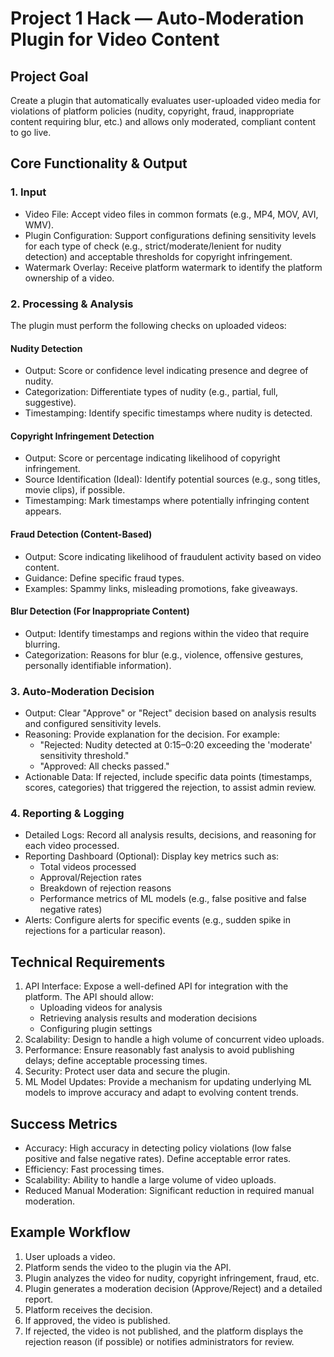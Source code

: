 # Project 1 Hack — Auto-Moderation Plugin for Video Content

## Project Goal

Create a plugin that automatically evaluates user-uploaded video media for violations of platform policies (nudity, copyright, fraud, inappropriate content requiring blur, etc.) and allows only moderated, compliant content to go live.

## Core Functionality & Output

### 1. Input

- Video File: Accept video files in common formats (e.g., MP4, MOV, AVI, WMV).
- Plugin Configuration: Support configurations defining sensitivity levels for each type of check (e.g., strict/moderate/lenient for nudity detection) and acceptable thresholds for copyright infringement.
- Watermark Overlay: Receive platform watermark to identify the platform ownership of a video.

### 2. Processing & Analysis

The plugin must perform the following checks on uploaded videos:

#### Nudity Detection

- Output: Score or confidence level indicating presence and degree of nudity.
- Categorization: Differentiate types of nudity (e.g., partial, full, suggestive).
- Timestamping: Identify specific timestamps where nudity is detected.

#### Copyright Infringement Detection

- Output: Score or percentage indicating likelihood of copyright infringement.
- Source Identification (Ideal): Identify potential sources (e.g., song titles, movie clips), if possible.
- Timestamping: Mark timestamps where potentially infringing content appears.

#### Fraud Detection (Content-Based)

- Output: Score indicating likelihood of fraudulent activity based on video content.
- Guidance: Define specific fraud types.
- Examples: Spammy links, misleading promotions, fake giveaways.

#### Blur Detection (For Inappropriate Content)

- Output: Identify timestamps and regions within the video that require blurring.
- Categorization: Reasons for blur (e.g., violence, offensive gestures, personally identifiable information).

### 3. Auto-Moderation Decision

- Output: Clear "Approve" or "Reject" decision based on analysis results and configured sensitivity levels.
- Reasoning: Provide explanation for the decision. For example:
  - "Rejected: Nudity detected at 0:15–0:20 exceeding the 'moderate' sensitivity threshold."
  - "Approved: All checks passed."
- Actionable Data: If rejected, include specific data points (timestamps, scores, categories) that triggered the rejection, to assist admin review.

### 4. Reporting & Logging

- Detailed Logs: Record all analysis results, decisions, and reasoning for each video processed.
- Reporting Dashboard (Optional): Display key metrics such as:
  - Total videos processed
  - Approval/Rejection rates
  - Breakdown of rejection reasons
  - Performance metrics of ML models (e.g., false positive and false negative rates)
- Alerts: Configure alerts for specific events (e.g., sudden spike in rejections for a particular reason).

## Technical Requirements

1. API Interface: Expose a well-defined API for integration with the platform. The API should allow:
   - Uploading videos for analysis
   - Retrieving analysis results and moderation decisions
   - Configuring plugin settings
2. Scalability: Design to handle a high volume of concurrent video uploads.
3. Performance: Ensure reasonably fast analysis to avoid publishing delays; define acceptable processing times.
4. Security: Protect user data and secure the plugin.
5. ML Model Updates: Provide a mechanism for updating underlying ML models to improve accuracy and adapt to evolving content trends.

## Success Metrics

- Accuracy: High accuracy in detecting policy violations (low false positive and false negative rates). Define acceptable error rates.
- Efficiency: Fast processing times.
- Scalability: Ability to handle a large volume of video uploads.
- Reduced Manual Moderation: Significant reduction in required manual moderation.

## Example Workflow

1. User uploads a video.
2. Platform sends the video to the plugin via the API.
3. Plugin analyzes the video for nudity, copyright infringement, fraud, etc.
4. Plugin generates a moderation decision (Approve/Reject) and a detailed report.
5. Platform receives the decision.
6. If approved, the video is published.
7. If rejected, the video is not published, and the platform displays the rejection reason (if possible) or notifies administrators for review.